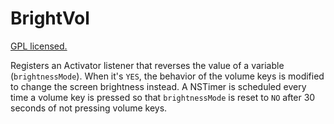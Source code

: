 # BrightVol
[GPL licensed.](http://hbang.ws/s/gpl)

Registers an Activator listener that reverses the value of a variable (`brightnessMode`). When it's `YES`, the behavior of the volume keys is modified to change the screen brightness instead. A NSTimer is scheduled every time a volume key is pressed so that `brightnessMode` is reset to `NO` after 30 seconds of not pressing volume keys.
